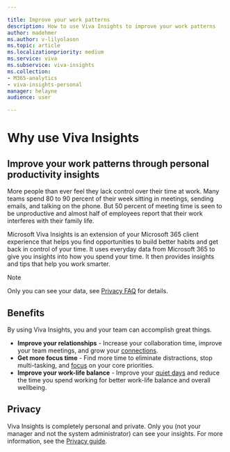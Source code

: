 ```yaml
---

title: Improve your work patterns
description: How to use Viva Insights to improve your work patterns
author: madehmer
ms.author: v-lilyolason
ms.topic: article
ms.localizationpriority: medium 
ms.service: viva 
ms.subservice: viva-insights 
ms.collection: 
- M365-analytics
- viva-insights-personal
manager: helayne
audience: user

---
```


# Why use Viva Insights

## Improve your work patterns through personal productivity insights

More people than ever feel they lack control over their time at work. Many teams spend 80 to 90 percent of their week sitting in meetings, sending emails, and talking on the phone. But 50 percent of meeting time is seen to be unproductive and almost half of employees report that their work interferes with their family life.

Microsoft Viva Insights is an extension of your Microsoft 365 client experience that helps you find opportunities to build better habits and get back in control of your time. It uses everyday data from Microsoft 365 to give you insights into how you spend your time. It then provides insights and tips that help you work smarter.

>[!Note]
>Only you can see your data, see [Privacy FAQ](mya-faq.md#privacy) for details.

## Benefits

By using Viva Insights, you and your team can accomplish great things.

* **Improve your relationships** - Increase your collaboration time, improve your team meetings, and grow your [connections](../teams/teamwork.md).
* **Get more focus time** - Find more time to eliminate distractions, stop multi-tasking, and [focus](../teams/viva-insights-protect-time.md#schedule-focus-time) on your core priorities.
* **Improve your work-life balance** - Improve your [quiet days](../teams/viva-insights-protect-time.md#configure-quiet-time) and reduce the time you spend working for better work-life balance and overall wellbeing.

## Privacy

Viva Insights is completely personal and private. Only you (not your manager and not the system administrator) can see your insights. For more information, see the [Privacy guide](../overview/privacy-guide-users.md).
